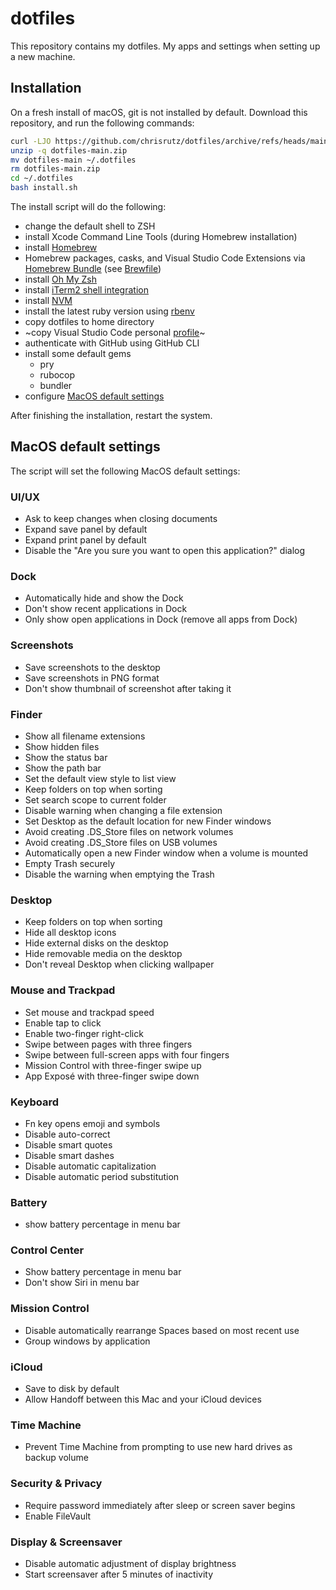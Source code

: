 # dotfiles

This repository contains my dotfiles. My apps and settings when setting up a new machine.

## Installation

On a fresh install of macOS, git is not installed by default.
Download this repository, and run the following commands:

```bash
curl -LJO https://github.com/chrisrutz/dotfiles/archive/refs/heads/main.zip
unzip -q dotfiles-main.zip
mv dotfiles-main ~/.dotfiles
rm dotfiles-main.zip
cd ~/.dotfiles
bash install.sh
```

The install script will do the following:

- change the default shell to ZSH
- install Xcode Command Line Tools (during Homebrew installation)
- install [Homebrew](https://brew.sh/)
- Homebrew packages, casks, and Visual Studio Code Extensions via [Homebrew Bundle](https://github.com/Homebrew/homebrew-bundle) (see [Brewfile](Brewfile))
- install [Oh My Zsh](https://ohmyz.sh/)
- install [iTerm2 shell integration](https://iterm2.com/documentation-shell-integration.html)
- install [NVM](https://github.com/nvm-sh/nvm)
- install the latest ruby version using [rbenv](https://rbenv.org/)
- copy dotfiles to home directory
- ~copy Visual Studio Code personal [profile](https://code.visualstudio.com/docs/editor/profiles)~
- authenticate with GitHub using GitHub CLI
- install some default gems
  - pry
  - rubocop
  - bundler
- configure [MacOS default settings](#macos-default-settings)

After finishing the installation, restart the system.

## MacOS default settings

The script will set the following MacOS default settings:

### UI/UX

- Ask to keep changes when closing documents
- Expand save panel by default
- Expand print panel by default
- Disable the "Are you sure you want to open this application?" dialog

### Dock

- Automatically hide and show the Dock
- Don't show recent applications in Dock
- Only show open applications in Dock (remove all apps from Dock)

### Screenshots

- Save screenshots to the desktop
- Save screenshots in PNG format
- Don't show thumbnail of screenshot after taking it

### Finder

- Show all filename extensions
- Show hidden files
- Show the status bar
- Show the path bar
- Set the default view style to list view
- Keep folders on top when sorting
- Set search scope to current folder
- Disable warning when changing a file extension
- Set Desktop as the default location for new Finder windows
- Avoid creating .DS_Store files on network volumes
- Avoid creating .DS_Store files on USB volumes
- Automatically open a new Finder window when a volume is mounted
- Empty Trash securely
- Disable the warning when emptying the Trash

### Desktop

- Keep folders on top when sorting
- Hide all desktop icons
- Hide external disks on the desktop
- Hide removable media on the desktop
- Don't reveal Desktop when clicking wallpaper

### Mouse and Trackpad

- Set mouse and trackpad speed
- Enable tap to click
- Enable two-finger right-click
- Swipe between pages with three fingers
- Swipe between full-screen apps with four fingers
- Mission Control with three-finger swipe up
- App Exposé with three-finger swipe down

### Keyboard

- Fn key opens emoji and symbols
- Disable auto-correct
- Disable smart quotes
- Disable smart dashes
- Disable automatic capitalization
- Disable automatic period substitution

### Battery

- show battery percentage in menu bar

### Control Center

- Show battery percentage in menu bar
- Don't show Siri in menu bar

### Mission Control

- Disable automatically rearrange Spaces based on most recent use
- Group windows by application

### iCloud

- Save to disk by default
- Allow Handoff between this Mac and your iCloud devices

### Time Machine

- Prevent Time Machine from prompting to use new hard drives as backup volume

### Security & Privacy

- Require password immediately after sleep or screen saver begins
- Enable FileVault

### Display & Screensaver

- Disable automatic adjustment of display brightness
- Start screensaver after 5 minutes of inactivity
